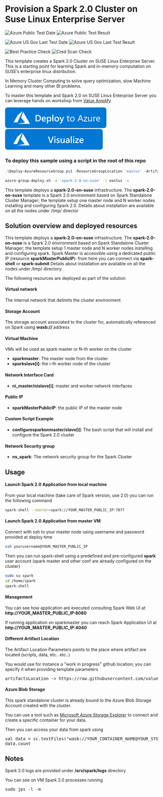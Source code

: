 # Provision a Spark 2.0 Cluster on Suse Linux Enterprise Server

![Azure Public Test Date](https://azurequickstartsservice.blob.core.windows.net/badges/spark-2.0-on-suse/PublicLastTestDate.svg)
![Azure Public Test Result](https://azurequickstartsservice.blob.core.windows.net/badges/spark-2.0-on-suse/PublicDeployment.svg)

![Azure US Gov Last Test Date](https://azurequickstartsservice.blob.core.windows.net/badges/spark-2.0-on-suse/FairfaxLastTestDate.svg)
![Azure US Gov Last Test Result](https://azurequickstartsservice.blob.core.windows.net/badges/spark-2.0-on-suse/FairfaxDeployment.svg)

![Best Practice Check](https://azurequickstartsservice.blob.core.windows.net/badges/spark-2.0-on-suse/BestPracticeResult.svg)
![Cred Scan Check](https://azurequickstartsservice.blob.core.windows.net/badges/spark-2.0-on-suse/CredScanResult.svg)

This template creates a Spark 2.0 Cluster on SUSE Linux Enterprise Server. This
is a starting point for learning Spark and in-memory computation on SUSE’s
enterprise linux distribution.

In Memory Cluster Computing to solve query optimization, slow Machine Learning
and many other BI problems.

To master this template and Spark 2.0 on SUSE Linux Enterprise Server you can
leverage hands on workshop from [Value Amplify](http://www.valueamplify.com)

[![Deploy To Azure](https://raw.githubusercontent.com/Azure/azure-quickstart-templates/master/1-CONTRIBUTION-GUIDE/images/deploytoazure.svg?sanitize=true)]("https://portal.azure.com/#create/Microsoft.Template/uri/https%3A%2F%2Fraw.githubusercontent.com%2FAzure%2Fazure-quickstart-templates%2Fmaster%2Fspark-2.0-on-suse%2Fazuredeploy.json")
[![Visualize](https://raw.githubusercontent.com/Azure/azure-quickstart-templates/master/1-CONTRIBUTION-GUIDE/images/visualizebutton.svg?sanitize=true)]("http://armviz.io/#/?load=https%3A%2F%2Fraw.githubusercontent.com%2FAzure%2Fazure-quickstart-templates%2Fmaster%2Fspark-2.0-on-suse%2Fazuredeploy.json")

### To deploy this sample using a script in the root of this repo

```PowerShell
.\Deploy-AzureResourceGroup.ps1 -ResourceGroupLocation 'eastus' -ArtifactsStagingDirectory 'spark-2.0-on-suse' -UploadArtifacts
```

```bash
azure-group-deploy.sh -a 'spark-2.0-on-suse' -l eastus -u
```

This template deploys a **spark-2.0-on-suse** infrastructure. The
**spark-2.0-on-suse** template is a Spark 2.0 environment based on Spark
Standalone Cluster Manager; the template setup one master node and N worker
nodes installing and configuring Spark 2.0. Details about installation are
available on all the nodes under /tmp/ director

## Solution overview and deployed resources

This template deploys a **spark-2.0-on-suse** infrastructure. The
**spark-2.0-on-suse** is a Spark 2.0 environment based on Spark Standalone
Cluster Manager; the template setup 1 master node and N worker nodes installing
and configuring spark. Spark Master is accessible using a dedicated public IP
(resource **sparkMasterPublicIP**): from here you can connect via
**spark-shell** or **spark-submit** Details about installation are available on
all the nodes under /tmp/ directory.

The following resources are deployed as part of the solution

#### Virtual network

The internal network that delimits the cluster environment

#### Storage Account

The storage account associated to the cluster for, automatically referenced on
Spark using **wasb://** address

#### Virtual Machine

VMs will be used as spark master or N-th worker on the cluster

- **sparkmaster**: The master node from the cluster
- **sparkslave[i]**: the i-th worker node of the cluster

#### Network Interface Card

- **ni_master/nislave[i]**: master and worker network interfaces

#### Public IP

- **sparkMasterPublicIP**: the public IP of the master node

#### Custom Script Example

- **configuresparkonmaster/slave[i]**: The bash script that will install and
  configure the Spark 2.0 cluster

#### Network Security group

- **ns_spark**: The network security group for the Spark Cluster

## Usage

#### Launch Spark 2.0 Application from local machine

From your local machine (take care of Spark version, use 2.0) you can run the
following command

```bash
spark-shell --master=spark://YOUR_MASTER_PUBLIC_IP:7077
```

#### Launch Spark 2.0 Application from master VM

Connect with ssh to your master node using username and password provided at
deploy time

```bash
ssh yourusername@YOUR_MASTER_PUBLIC_IP
```

Then you can run spark-shell using a predefined and pre-configured **spark**
user account (spark master and other conf are already configured on the cluster)

```bash
sudo su spark
cd /home/spark
spark-shell
```

#### Management

You can see how application are executed consulting Spark Web UI at
**http://YOUR_MASTER_PUBLIC_IP:8080**

If running application on sparkmaster you can reach Spark Application UI at
**http://YOUR_MASTER_PUBLIC_IP:4040**

#### Different Artifact Location

The Artifact Location Parameters points to the place where artifact are located
(scripts, data, etc.. etc..)

You would use for instance a "work in progress" github location; you can specify
it when providing template parameters

<pre>
artifactsLocation -> https://raw.githubusercontent.com/valueamplify/azure-quickstart-templates/fixsetupscripts/spark-2.0-on-suse/
</pre>

#### Azure Blob Storage

This spark standalone cluster is already bound to the Azure Blob Storage Account
created with the cluster.

You can use a tool such as
[Microsoft Azure Storage Explorer](http://storageexplorer.com) to connect and
create a specific container for your data.

Then you can access your data from spark using

<pre>
val data = sc.textFiles("wasb://YOUR_CONTAINER_NAME@YOUR_STORAGE_ACCOUNT_NAME.blob.core.windows.net/text.txt")
data.count
</pre>

## Notes

Spark 2.0 logs are provided under **/srv/spark/logs** directory

You can see on VM Spark 2.0 processes running

<pre>
sudo jps -l -m
<pre>
